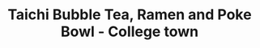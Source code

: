 ---
layout: place
title: "Taichi Bubble Tea, Ramen and Poke Bowl - College town"
permalink: /new-york/rochester/taichi-bubble-tea-ramen-and-poke-bowl-college-town.html
stateAbbr: NY
stateName: New York
cityName: Rochester
seo:
  name: "Taichi Bubble Tea, Ramen and Poke Bowl - College town"
  type: Restaurant
  links: null
description: "Looking for sushi in Rochester, New York? Check out Taichi Bubble Tea, Ramen and Poke Bowl - College town for a delightful Japanese dining experience. Enjoy ..."
place_id: ChIJ120_5dG01okRMTkrkrGwhZ8
photos:
  - name: >-
      places/ChIJ120_5dG01okRMTkrkrGwhZ8/photos/AeeoHcJti3dtk3ywlxFJUpZ8llxgDG4OJKajXoBssBeRj5gbjsvUNwgNPGphZBo5ws4ppGXT8VMrYZHD5vSv5ckUDcj3Pb9vC8dM1ugyKVR84-72GKpz4ikiCZBMG3CLo5X7M2QXV9-2V1k2m9XjNG1v2Rat7NfVX1r0P6vApRFnY32RftB7W__nRACRKZlBbvispHIRSCjxvfMJMf0jylaPItE3WaNzBy_XaU_9BNTCULEgKfh6xuSe6Qfy1jWPXLvD1tz9aGtw1q6c0x2YF9iEoKyTbgGzRglv_9zdfe_5EruFOw
    widthPx: 2208
    heightPx: 1243
    authorAttributions:
      - displayName: Taichi Bubble Tea, Ramen and Poke Bowl - College town
        uri: https://maps.google.com/maps/contrib/112653825116017250463
        photoUri: >-
          https://lh3.googleusercontent.com/a-/ALV-UjWHeNU5SFwwMh8tznlC4zChE3bH2V7hqMElrfG87V210hEqqYRC=s100-p-k-no-mo
    flagContentUri: >-
      https://www.google.com/local/imagery/report/?cb_client=maps_api_places.places_api&image_key=!1e10!2sAF1QipPzf629e7izDiAI1cltBmqD95PGbJVfq0EbMCES&hl=en-US
    googleMapsUri: >-
      https://www.google.com/maps/place//data=!3m4!1e2!3m2!1sAF1QipPzf629e7izDiAI1cltBmqD95PGbJVfq0EbMCES!2e10!4m2!3m1!1s0x89d6b4d1e53f6dd7:0x9f85b0b1922b3931
  - name: >-
      places/ChIJ120_5dG01okRMTkrkrGwhZ8/photos/AeeoHcJD2jr1l8pNDngUBad6iaS8M5Xv8FcnD3jVxyuzYtvjHBvBR-qqR8b25tOGJCMTA2jqYebiQ-eLPAbG9n1ndZTD-jE4QvwkykMj7FOKBMOa3yjLDjAQcT5OpYEfk087EY9UzAOuqhDp28ugN9xEotRErapj6sysdN12sVWWp4qxBlrrmTneQtEQYa1hakSQJ8o-G-UiHB6HOFHYiODF34iTUWCiLktkkRPARL4pWbqw2otOu2P7x2qC3lzS6CTqG14ZlOZmyifwgFGIqpRftw782-mT-PoWfPn02xnQ1bmw6A
    widthPx: 4800
    heightPx: 3428
    authorAttributions:
      - displayName: Taichi Bubble Tea, Ramen and Poke Bowl - College town
        uri: https://maps.google.com/maps/contrib/112653825116017250463
        photoUri: >-
          https://lh3.googleusercontent.com/a-/ALV-UjWHeNU5SFwwMh8tznlC4zChE3bH2V7hqMElrfG87V210hEqqYRC=s100-p-k-no-mo
    flagContentUri: >-
      https://www.google.com/local/imagery/report/?cb_client=maps_api_places.places_api&image_key=!1e10!2sAF1QipMkIVZUYdm3Znye6bRx21VzjqWreJ9a6H8ivvBm&hl=en-US
    googleMapsUri: >-
      https://www.google.com/maps/place//data=!3m4!1e2!3m2!1sAF1QipMkIVZUYdm3Znye6bRx21VzjqWreJ9a6H8ivvBm!2e10!4m2!3m1!1s0x89d6b4d1e53f6dd7:0x9f85b0b1922b3931
  - name: >-
      places/ChIJ120_5dG01okRMTkrkrGwhZ8/photos/AeeoHcLSDLG6xXFV-h0JRcAgdYFyCDxMjNrkbrTzGO4Z9GSb432b2bo0CMpzOn_AwN6i55FDhqM6juTNVdj4kUVG5Ou5JOi2XMWlbQFd0daZML17tsRMMv6ECLfkBx2lHJBcm9ljozwAqMUjsjxYw97EMlcHZqyG9I17BAXYPS1VaEvrgmComGPk5C_Z3CaOhBOWgB-x2JvNtwREgIGGFWttbhRB03hxN3L0jnzlMMuyJHraBG6qKlP8YwDqgF6Ej4iHCzuC-Nrw4MwEFLNsvG-seiLRYVRUmZNLwpCYKh6mtljFu47y5y7bp8gWJ-JulcyvdCuAwBiP96eH7z_dq2JEn53VS2RPW4i6Y08Y8Od-OZKfJGioX11mTIMBoxDbtkc-ZBao__GbMI0ASVvO08yxZUujrTvfQuZmR2JRGSer17-ywjWO7ZcSmtxqMG4RtZdx
    widthPx: 3024
    heightPx: 4032
    authorAttributions:
      - displayName: Gina C.
        uri: https://maps.google.com/maps/contrib/115506177821767295930
        photoUri: >-
          https://lh3.googleusercontent.com/a/ACg8ocKjeihyt3uyXZkyYqVcdErCc1TZIvYAsecN7-PQ0K4Forll3A=s100-p-k-no-mo
    flagContentUri: >-
      https://www.google.com/local/imagery/report/?cb_client=maps_api_places.places_api&image_key=!1e10!2sCIABIhAA3jqzqyJDJ2fAlCoACB5X&hl=en-US
    googleMapsUri: >-
      https://www.google.com/maps/place//data=!3m4!1e2!3m2!1sCIABIhAA3jqzqyJDJ2fAlCoACB5X!2e10!4m2!3m1!1s0x89d6b4d1e53f6dd7:0x9f85b0b1922b3931
  - name: >-
      places/ChIJ120_5dG01okRMTkrkrGwhZ8/photos/AeeoHcJe1jhnMBafaienP-wF9f6AmauusTk8hyt82TYkV5yZVBYl0vVBJmFnSGyYHRJZ48dZZJuZuMIueLt2jEyGvHr1-iW5Iozg9_QiGgbD0lnP4rnMOBi-5BhgjEO5LQNIASfuV2awBsHKRcAp2IYhckfozW6vOHgx9WYWSXTxkSidiNeftYqJNWtqy33BYc3dy4qTIKZbEOvA7kT1qTQp6sjT1ulkOai_U6zA-q09N0igGqKou53NPt7nsMem6XtCPxp6U3G_sD2hYAJ9WPhVuwDVYKsATWUDV6VCBzKmYWUDW-hxJBEmPYHQ7cFDwKtjqK7kJzwjMgZ-y0EH-boDidM_9VstE_GAfley0I42kLLRHxrgUAl8DPrhpvzFcPXJfn7jlX8U-7CCZv2a4BfYew0eSG849lXXvzW3yzUZtec
    widthPx: 4080
    heightPx: 3072
    authorAttributions:
      - displayName: Stephani Yarber
        uri: https://maps.google.com/maps/contrib/108653791029039185090
        photoUri: >-
          https://lh3.googleusercontent.com/a-/ALV-UjXPXRQyOOj_gEiIQijHjp5PL8wW4rTMqIKN6Ky_Qh_K5Ia9QEUA=s100-p-k-no-mo
    flagContentUri: >-
      https://www.google.com/local/imagery/report/?cb_client=maps_api_places.places_api&image_key=!1e10!2sCIHM0ogKEICAgIC51PGBSA&hl=en-US
    googleMapsUri: >-
      https://www.google.com/maps/place//data=!3m4!1e2!3m2!1sCIHM0ogKEICAgIC51PGBSA!2e10!4m2!3m1!1s0x89d6b4d1e53f6dd7:0x9f85b0b1922b3931
  - name: >-
      places/ChIJ120_5dG01okRMTkrkrGwhZ8/photos/AeeoHcKcx9h9Aa73VxcuURAYQby6U1Z--_DnBCa60pEmIo17tl_X8yj6EC6omWLZmftbjHhJGLmt-aRSKlcTn1l97I7eJ8vESbXIw7fOPMx1BFtqe_etvxR568znd3ED4zzscoRV5qeBz7x20q5ZALI5otSYaYMQpFdLnpNzrnttruCt-DMkSGqX2Rt4tfud5qfwOSrfwDUWQ76rPCgnHHMGviTJXl00ggeJZ9EPFOb49cUdOPlYi3VKQj1oHnyLpKaWfeaLaGW-EbVtRWm8NqABPpQdfpW9eJAvDIDbjPMr4_v8HVjoJ2sMu8uO0IR0fOpJGTsTM8MWY97cr1Wc3W5OOyOlvkFgSq__dylNQMsbj3XU0F1I0hhtlMICtnZQBKCxvogRvlyM1xshiUb_qq_YOkZ8gH0rYMnC2JLa0H8ikf0FRNaQ
    widthPx: 4656
    heightPx: 3492
    authorAttributions:
      - displayName: Koki Tanaka
        uri: https://maps.google.com/maps/contrib/105464402541374645413
        photoUri: >-
          https://lh3.googleusercontent.com/a-/ALV-UjUkrEFIxSlzWq7AvKUyqSMhU3jS8YRG9blrEM3auzP5mKtkqQgK=s100-p-k-no-mo
    flagContentUri: >-
      https://www.google.com/local/imagery/report/?cb_client=maps_api_places.places_api&image_key=!1e10!2sCIHM0ogKEICAgICOmMi0yAE&hl=en-US
    googleMapsUri: >-
      https://www.google.com/maps/place//data=!3m4!1e2!3m2!1sCIHM0ogKEICAgICOmMi0yAE!2e10!4m2!3m1!1s0x89d6b4d1e53f6dd7:0x9f85b0b1922b3931
  - name: >-
      places/ChIJ120_5dG01okRMTkrkrGwhZ8/photos/AeeoHcJNW6tp28hDr31TAHyw9DP1NETP_1kixLxp9XO_QfQCuEzKEWpe3ATrbG3Gt5x6DIJel_ovDzjsWguYoS1ApjQbcidQKM_wt0zHpghhCRFoUglVx0OBlWe4_shdwYK4Y_zbDYyIWA2mYE0uGJomoQMU8Tb0LjDhgKzZDMIIX7AWTEmILFcTAdlwhS2fhObjgkzTS_mJNDY4wGAQH9j3gHvf9P1NUoN8VMMooKKSh-nL0-UiGeVSdfIQF7c4pw7jGgM3GhYNwT0O5GTCycrepM69XD6KABufCwRpXdp5CofNXAl_4ZbZW8CK2aj96VTIyKOvF1WcGoidR-CFKnB1Yfvg8CwGW7C0YMl-IM0XPsTBVXvrwqMLPyWI0Wl0pNhRDNg6QCqNi0E1R33yIYickew7tCNhhrM7FB1dK9qKg08
    widthPx: 3072
    heightPx: 4080
    authorAttributions:
      - displayName: Ryan Kilner
        uri: https://maps.google.com/maps/contrib/117161177024905718757
        photoUri: >-
          https://lh3.googleusercontent.com/a-/ALV-UjVOnxBhhyF_HueVfb5Djgm9rPWs98EDuHWtMTF6HhB3NeWPrnWkZA=s100-p-k-no-mo
    flagContentUri: >-
      https://www.google.com/local/imagery/report/?cb_client=maps_api_places.places_api&image_key=!1e10!2sCIHM0ogKEICAgIC1lLH5eg&hl=en-US
    googleMapsUri: >-
      https://www.google.com/maps/place//data=!3m4!1e2!3m2!1sCIHM0ogKEICAgIC1lLH5eg!2e10!4m2!3m1!1s0x89d6b4d1e53f6dd7:0x9f85b0b1922b3931
  - name: >-
      places/ChIJ120_5dG01okRMTkrkrGwhZ8/photos/AeeoHcKXB1cuPA30TsedekxrjK7HsSETyMeBau8vMP7KfhnvjfkEh2EQNkt2DrhoidMYq2-jKuXAajh-q3JO4xGJN8BrwHBSBq33q0ns5BjZi-MOt3I5oFbbvj26epLjDnRNEO3Pzo1LItPxEKpkZJZQrzVzbOJGG8qWxfeJjJd_muOI_ReJTBECu11ijouMdiOVHnJqu01V_TB0EXTp8HF0n-KnOs3GV8wOVZdla6ohrKlK2QLKUxWfyP--uXPqrxjX5G_iy9k7hWB66jFctkEejnn7h7TXEDAm6VR1eiQ20TecyjQMQQ5c2WG8gQxo2k_EFlJ890Vp46LrDXTV-bRBDaSvr2wpot0v8fsNT_PFIDdTnhyFruTm2DXRjCQauSkuskh-sIx51E-XzeeUSxq20gH-L-0tLZQ53Y9RGBkeYNc
    widthPx: 3000
    heightPx: 4000
    authorAttributions:
      - displayName: Shannon Ashley
        uri: https://maps.google.com/maps/contrib/102767948499082655606
        photoUri: >-
          https://lh3.googleusercontent.com/a-/ALV-UjX7D2txqfX_cJgbQlaWDo8Nykb0nr_4OUbdeWvax7Rtzd6bzPOImg=s100-p-k-no-mo
    flagContentUri: >-
      https://www.google.com/local/imagery/report/?cb_client=maps_api_places.places_api&image_key=!1e10!2sCIHM0ogKEICAgIDbnu_rZw&hl=en-US
    googleMapsUri: >-
      https://www.google.com/maps/place//data=!3m4!1e2!3m2!1sCIHM0ogKEICAgIDbnu_rZw!2e10!4m2!3m1!1s0x89d6b4d1e53f6dd7:0x9f85b0b1922b3931
  - name: >-
      places/ChIJ120_5dG01okRMTkrkrGwhZ8/photos/AeeoHcIgqIi-CG0yglSdChgteApMbnvKY5TCsvgvBVH20mut6TOOfySHFgaDdwi0TAo2pABlqoO-8dHNBLOUw7eo_ZTwaiEIm-yFWt91V9bwujO4uXVWThXoao-i_nWMV8_bi6dec5mZv_kDP9fG-iwT2CnRM_5Bc5N7W_CAE1qsJSzOfR3CItJ0zsll7h3fN0Yv14OCV11DnoTD7W1hkURNsDnuqgQb64sJvz8_UCX_VgM9bmfw-8MhzOxGfg1yqDiUYJZP2P0HklC5aiRDeTKbxCJ7-_4HU2K9_g6OJVHRH8ECpC1SL1oEcOEOqdyWsUjm_3BpH5ZgXSIzeLNOuwvpUwOPTgNhj-a5CSvAAQwjflVoWRgZablAWM5QtMdKVahFE_pDRRca0CJQVTRPJoo6Cw6bhoKpiYZvGdeoyR6iLtv5JLtN
    widthPx: 3072
    heightPx: 4080
    authorAttributions:
      - displayName: Jhair Gallardo
        uri: https://maps.google.com/maps/contrib/103489351758008133953
        photoUri: >-
          https://lh3.googleusercontent.com/a-/ALV-UjUM0O3t9_k-Xgl_B5vaIO332oqwB76M5Cb-rG1FtEd3TpKnl0j3WA=s100-p-k-no-mo
    flagContentUri: >-
      https://www.google.com/local/imagery/report/?cb_client=maps_api_places.places_api&image_key=!1e10!2sCIHM0ogKEICAgID23qmOzwE&hl=en-US
    googleMapsUri: >-
      https://www.google.com/maps/place//data=!3m4!1e2!3m2!1sCIHM0ogKEICAgID23qmOzwE!2e10!4m2!3m1!1s0x89d6b4d1e53f6dd7:0x9f85b0b1922b3931
  - name: >-
      places/ChIJ120_5dG01okRMTkrkrGwhZ8/photos/AeeoHcLn_R9b4ILCbO0r3R8cB0_zr5BnoPiZ27dzTFGggwLuPz3buvtC22DNPPJXsFgU28NyMn96KMvHdF72lCq0nXc8r-EWIZUZn69bndrJPQL00rlhlgM1ByourvDIZACFEjTvMx9RVVI-Lm7EhpJmEqdB75-4RJ4iOqMAo0QliU64EhQxaKYhQUdGSJ857yW_mHMwkF4dcIcLz2q059AvZrIqtEkQwJVsyptdWi0nsJZwo7W2Ugzrp6r2ipEKHlfK740Wa23akYosRUxyVSYDCtSb0WIpym6TAlxa_3Fpr33ZcGTs4K_JAeApaUm-eJkL8JpWKcY4MSTMUAN-GphDqGOPpd7rZXIvBxOnHHnfQjt5e_bn2mZpbMaK-0ZCmIuNBFB_sPdFrFRRDlG5yodaIwDfxFVVmi6aI4jOiN5fIue201JS
    widthPx: 2700
    heightPx: 4800
    authorAttributions:
      - displayName: Justin C
        uri: https://maps.google.com/maps/contrib/101663014033842281215
        photoUri: >-
          https://lh3.googleusercontent.com/a-/ALV-UjWyAiAHZDrr7mzE-GQcAbrX4hNv6Zu8LMT1ke2LlqJxeqoPo_xFCA=s100-p-k-no-mo
    flagContentUri: >-
      https://www.google.com/local/imagery/report/?cb_client=maps_api_places.places_api&image_key=!1e10!2sCIHM0ogKEICAgICfrOHy3QE&hl=en-US
    googleMapsUri: >-
      https://www.google.com/maps/place//data=!3m4!1e2!3m2!1sCIHM0ogKEICAgICfrOHy3QE!2e10!4m2!3m1!1s0x89d6b4d1e53f6dd7:0x9f85b0b1922b3931
  - name: >-
      places/ChIJ120_5dG01okRMTkrkrGwhZ8/photos/AeeoHcJTBsHu2_l7nxXM-mJLI255_NxERvnJHzFexzO75VWwSGecruWtjf7OFI67-JaTP4Ut6EYU82UK4NMMQUz8Fh8yve1nKeU6qMB58d5fbIttcWWE2UBFW3NvzoXjBSL7iqwbOjkYy5tYXgfkC06k2TqgZcGPwsUFJuIBSELzaYbmXDgWmhOuONUYtwzgljo9eFuCF4H3ztc2GlHS3XURCR2BPGYWAQD_FK_ngaytDobqVJKWOiS9gdmMl5lxqKK2t4dU_lRZYAwzEu1P7FsFR-C61stk0e3bkHxf8Fhc5R9XK8DgdGXMPaXedtF03lUswzhsBGoImdhXxTCQZKCWCsO7FHIO0TnKOFfzTz-4LxsW4RszeUzctN5yaGodt7B48Zd3fD8F5wWhGpk0W-x_C5dmcEF2fSrtnvV0_b7gxHJwyiaD
    widthPx: 2252
    heightPx: 4000
    authorAttributions:
      - displayName: Stephen Liu
        uri: https://maps.google.com/maps/contrib/112045990535971588682
        photoUri: >-
          https://lh3.googleusercontent.com/a-/ALV-UjWyHIoqOrfuMFT4i3aQGxooHTHcGdDklUIP5E57BwMqUtftOPNAng=s100-p-k-no-mo
    flagContentUri: >-
      https://www.google.com/local/imagery/report/?cb_client=maps_api_places.places_api&image_key=!1e10!2sCIHM0ogKEICAgIDXoMGTiAE&hl=en-US
    googleMapsUri: >-
      https://www.google.com/maps/place//data=!3m4!1e2!3m2!1sCIHM0ogKEICAgIDXoMGTiAE!2e10!4m2!3m1!1s0x89d6b4d1e53f6dd7:0x9f85b0b1922b3931
address: 1367 Mt Hope Ave, Rochester, NY 14620, USA
street: 1367 Mt Hope Ave
city: Rochester
state: NY
zip: '14620'
country: USA
neighborhood: Strong
latitude: '43.123084'
longitude: '-77.618686'
accessibility_options:
  wheelchairAccessibleParking: true
  wheelchairAccessibleEntrance: true
  wheelchairAccessibleRestroom: true
business_status: OPERATIONAL
name: Taichi Bubble Tea, Ramen and Poke Bowl - College town
google_maps_links:
  directionsUri: >-
    https://www.google.com/maps/dir//''/data=!4m7!4m6!1m1!4e2!1m2!1m1!1s0x89d6b4d1e53f6dd7:0x9f85b0b1922b3931!3e0
  placeUri: https://maps.google.com/?cid=11494787900641065265
  writeAReviewUri: >-
    https://www.google.com/maps/place//data=!4m3!3m2!1s0x89d6b4d1e53f6dd7:0x9f85b0b1922b3931!12e1
  reviewsUri: >-
    https://www.google.com/maps/place//data=!4m4!3m3!1s0x89d6b4d1e53f6dd7:0x9f85b0b1922b3931!9m1!1b1
  photosUri: >-
    https://www.google.com/maps/place//data=!4m3!3m2!1s0x89d6b4d1e53f6dd7:0x9f85b0b1922b3931!10e5
primary_type: Tea House
opening_hours:
  regular: null
  current: null
secondary_opening_hours:
  regular:
    weekdayDescriptions: null
    type: null
  current:
    weekdayDescriptions: null
    type: null
phone: null
price_level: null
price_range: null
rating: null
rating_count: 0
website: null
reviews: null
parking_options: null
payment_options: null
allow_dogs: null
curbside_pickup: null
delivery: null
dine_in: null
good_for_children: null
good_for_groups: null
good_for_sports: null
live_music: null
menu_for_children: null
outdoor_seating: null
reservable: null
restroom: null
serves_beer: null
serves_breakfast: null
serves_brunch: null
serves_cocktails: null
serves_coffee: null
serves_dinner: null
serves_dessert: null
serves_lunch: null
serves_vegetarian_food: null
serves_wine: null
takeout: null
summary: null

---
